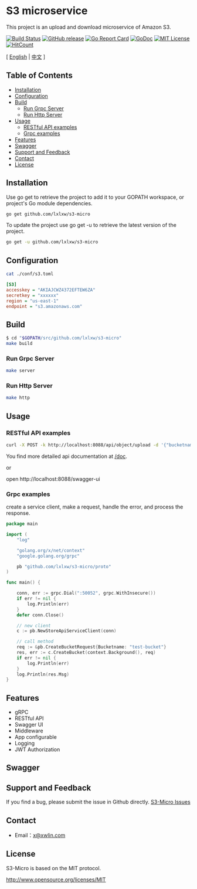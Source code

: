 # S3 microservice

This project is an upload and download microservice of Amazon S3.

[![Build Status](https://api.travis-ci.org/lxlxw/s3-micro.svg?branch=master)](https://travis-ci.org/lxlxw/s3-micro)
[![GitHub release](https://img.shields.io/badge/releases-v1.0.1-brightgreen.svg)](https://github.com/lxlxw/s3-micro/releases)
[![Go Report Card](https://goreportcard.com/badge/github.com/lxlxw/s3-micro)](https://goreportcard.com/report/github.com/lxlxw/s3-micro)
[![GoDoc](https://godoc.org/github.com/lxlxw/s3-micro?status.svg)](https://godoc.org/github.com/lxlxw/s3-micro)
[![MIT License](https://img.shields.io/badge/License-MIT-blue.svg)](LICENSE)
[![HitCount](http://hits.dwyl.io/lxlxw/s3-micro.svg)](http://hits.dwyl.io/lxlxw/s3-micro)

[ [English](https://github.com/lxlxw/s3-micro)
| [中文](https://github.com/lxlxw/s3-micro)
 ]

## Table of Contents
- [Installation](#installation)
- [Configuration](#configuration)
- [Build](#build)
    - [Run Grpc Server](#run-grpc-server)
    - [Run Http Server](#run-http-server)
- [Usage](#usage)
    - [RESTful API examples](#restful-api-examples)
    - [Grpc examples](#all-usage-examples)
- [Features](#features)
- [Swagger](#swagger)
- [Support and Feedback](#support-and-feedback)
- [Contact](#contact)
- [License](#license)


## Installation
Use go get to retrieve the project to add it to your GOPATH workspace, or project's Go module dependencies.

```bash
go get github.com/lxlxw/s3-micro
```

To update the project use go get -u to retrieve the latest version of the project.

```bash
go get -u github.com/lxlxw/s3-micro
```

## Configuration
```bash
cat ./conf/s3.toml
```

```ini
[S3]
accesskey = "AKIAJCWZ4372EFTEW6ZA"
secretkey = "xxxxxx"
region = "us-east-1"
endpoint = "s3.amazonaws.com"
```

## Build

```bash
$ cd "$GOPATH/src/github.com/lxlxw/s3-micro"
make build
```

### Run Grpc Server

```bash
make server
```

### Run Http Server

```bash
make http
```

## Usage

### RESTful API examples

```bash
curl -X POST -k http://localhost:8088/api/object/upload -d '{"bucketname": "test_bucket", "key":"test/test.txt", "filecontent":"xxxxxx"}'
```

You find more detailed api documentation at [/doc](https://github.com/lxlxw/s3-micro/blob/master/proto/rpc.swagger.json).

or

open http://localhost:8088/swagger-ui


### Grpc examples

create a service client, make a request, handle the error, and process the response.

```go
package main

import (
	"log"

	"golang.org/x/net/context"
	"google.golang.org/grpc"

	pb "github.com/lxlxw/s3-micro/proto"
)

func main() {

	conn, err := grpc.Dial(":50052", grpc.WithInsecure())
	if err != nil {
		log.Println(err)
	}
	defer conn.Close()

	// new client
	c := pb.NewStoreApiServiceClient(conn)

	// call method
	req := &pb.CreateBucketRequest{Bucketname: "test-bucket"}
	res, err := c.CreateBucket(context.Background(), req)
	if err != nil {
		log.Println(err)
	}
	log.Println(res.Msg)
}
```
## Features

* gRPC
* RESTful API
* Swagger UI
* Middleware
* App configurable
* Logging
* JWT Authorization

## Swagger

## Support and Feedback

If you find a bug, please submit the issue in Github directly.
[S3-Micro Issues](https://github.com/lxlxw/s3-micro/issues)

## Contact

- Email：<x@xwlin.com>

## License

S3-Micro is based on the MIT protocol.

<http://www.opensource.org/licenses/MIT>

